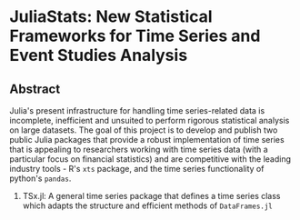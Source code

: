 # JuliaStats: New Statistical Frameworks for Time Series and Event Studies Analysis

## Abstract
Julia's present infrastructure for handling time series-related data is incomplete, inefficient and unsuited to perform rigorous statistical analysis on large datasets. The goal of this project is to develop and publish two public Julia packages that provide a robust implementation of time series that is appealing to researchers working with time series data (with a particular focus on financial statistics) and are competitive with the leading industry tools - R's `xts` package, and the time series functionality of python's `pandas`.

1. TSx.jl: A general time series package that defines a time series class which adapts the structure and efficient methods of `DataFrames.jl`

